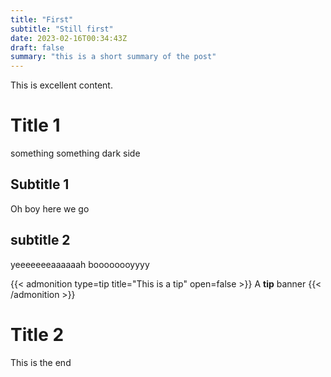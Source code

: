 ```yaml
---
title: "First"
subtitle: "Still first"
date: 2023-02-16T00:34:43Z
draft: false
summary: "this is a short summary of the post"
---
```


This is excellent content.

# Title 1

something something dark side

## Subtitle 1

Oh boy here we go

## subtitle 2

yeeeeeeeaaaaaah boooooooyyyy

{{< admonition type=tip title="This is a tip" open=false >}}
A **tip** banner
{{< /admonition >}}

# Title 2

This is the end